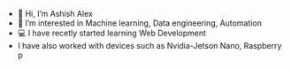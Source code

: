 - 👋 Hi, I’m Ashish Alex
- 👀 I’m interested in Machine learning, Data engineering, Automation
- 💻 I have recetly started learning Web Development
- I have also worked with devices such as Nvidia-Jetson Nano, Raspberry p


<!---
ashish10alex/ashish10alex is a ✨ special ✨ repository because its `README.md` (this file) appears on your GitHub profile.
You can click the Preview link to take a look at your changes.
--->
